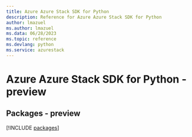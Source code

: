 ```yaml
---
title: Azure Azure Stack SDK for Python
description: Reference for Azure Azure Stack SDK for Python
author: lmazuel
ms.author: lmazuel
ms.data: 06/28/2023
ms.topic: reference
ms.devlang: python
ms.service: azurestack
---
```

# Azure Azure Stack SDK for Python - preview
## Packages - preview
[!INCLUDE [packages](azure-stack-index.md)]